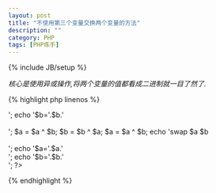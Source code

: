 ```yaml
---
layout: post
title: "不使用第三个变量交换两个变量的方法"
description: ""
category: PHP
tags: [PHP练手]
---
```

{% include JB/setup %}

*核心是使用异或操作,将两个变量的值都看成二进制就一目了然了.*

<!--more-->
{% highlight php linenos %}
<meta charset="utf-8">
<?php 
$a = '123abc你好!';
$b = '好啊!456xyz';
echo '$a='.$a.'<br />';
echo '$b='.$b.'<br /><br />';
$a = $a ^ $b;
$b = $b ^ $a;
$a = $a ^ $b;
echo 'swap $a $b<br /><br />';
echo '$a='.$a.'<br />';
echo '$b='.$b.'<br />';
?>
{% endhighlight %}